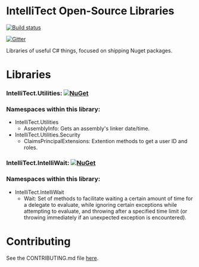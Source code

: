 # IntelliTect Open-Source Libraries

[![Build status](https://ci.appveyor.com/api/projects/status/d69509l4p7gyb77j?svg=true)](https://ci.appveyor.com/project/IntelliTect/intellitect)

[![Gitter](https://img.shields.io/gitter/room/nwjs/nw.js.svg)](https://gitter.im/IntelliTect/home)


Libraries of useful C# things, focused on shipping Nuget packages.

Libraries
=========
### IntelliTect.Utilities: [![NuGet](https://img.shields.io/nuget/v/IntelliTect.Utilities.svg)](https://www.nuget.org/packages/IntelliTect.Utilities/)

### Namespaces within this library:
* IntelliTect.Utilities 
    - AssemblyInfo: Gets an assembly's linker date/time.
* IntelliTect.Utilities.Security
    - ClaimsPrincipalExtensions: Extention methods to get a user ID and roles.

### IntelliTect.IntelliWait: [![NuGet](https://img.shields.io/nuget/v/IntelliTect.IntelliWait.svg)](https://www.nuget.org/packages/IntelliTect.IntelliWait/)

### Namespaces within this library:

* IntelliTect.IntelliWait
	- Wait: Set of methods to facilitate waiting a certain amount of time for a delegate to evaluate, while 
	  ignoring certain exceptions while attempting to evaluate, and throwing after a specified time limit 
	  (or throwing immediately if an unexpected exception is encountered).

Contributing
============

See the CONTRIBUTING.md file [here](https://raw.githubusercontent.com/IntelliTect/IntelliTect/main/CONTRIBUTING.md).
